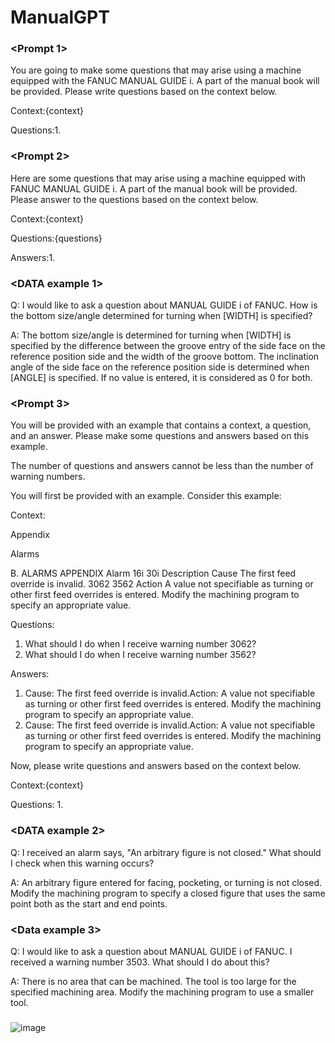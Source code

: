 # ManualGPT

### <Prompt 1>
You are going to make some questions that may arise using a machine equipped with the FANUC MANUAL GUIDE i. A part of the manual book will be provided. Please write questions based on the context below.

Context:{context}

Questions:1.



### <Prompt 2>
Here are some questions that may arise using a machine equipped with FANUC MANUAL GUIDE i. A part of the manual book will be provided. Please answer to the questions based on the context below.

Context:{context}

Questions:{questions}

Answers:1.



### <DATA example 1>

Q: 
I would like to ask a question about MANUAL GUIDE i of FANUC. How is the bottom size/angle determined for turning when [WIDTH] is specified?

A: 
The bottom size/angle is determined for turning when [WIDTH] is specified by the difference between the groove entry of the side face on the reference position side and the width of the groove bottom. The inclination angle of the side face on the reference position side is determined when [ANGLE] is specified. If no value is entered, it is considered as 0 for both.



### <Prompt 3>
You will be provided with an example that contains a context, a question, and an answer. Please make some questions and answers based on this example.

The number of questions and answers cannot be less than the number of warning numbers.

You will first be provided with an example. Consider this example:

Context:

Appendix

Alarms

B. ALARMS APPENDIX Alarm 16i 30i Description Cause The first feed override is invalid. 3062 3562 Action A value not specifiable as turning or other first feed overrides is entered. Modify the machining program to specify an appropriate value.

Questions:

1. What should I do when I receive warning number 3062?
2. What should I do when I receive warning number 3562?

Answers:

1. Cause: The first feed override is invalid.Action: A value not specifiable as turning or other first feed overrides is entered. Modify the machining program to specify an appropriate value.
2. Cause: The first feed override is invalid.Action: A value not specifiable as turning or other first feed overrides is entered. Modify the machining program to specify an appropriate value.

Now, please write questions and answers based on the context below.

Context:{context}

Questions:
1. 



### <DATA example 2>

Q: 
I received an alarm says, "An arbitrary figure is not closed." What should I check when this warning occurs?

A: 
An arbitrary figure entered for facing, pocketing, or turning is not closed. Modify the machining program to specify a closed figure that uses the same point both as the start and end points.



### <Data example 3>


Q: 
I would like to ask a question about MANUAL GUIDE i of FANUC. I received a warning number 3503. What should I do about this?

A: 
There is no area that can be machined. The tool is too large for the specified machining area. Modify the machining program to use a smaller tool.



### <Prototype Image>

![image](https://github.com/seongwoocho1942/ManualGPT/assets/120255872/99e7bea4-7227-4df2-94f8-628f60551ff1)

